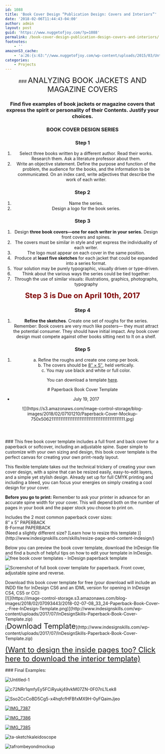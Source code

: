 ```yaml
---
id: 1088
title: 'Book Cover Design “Publication Design: Covers and Interiors”'
date: '2018-02-06T11:44:43-04:00'
author: admin
layout: post
guid: 'https://www.nuggetofjoy.com/?p=1088'
permalink: /book-cover-design-publication-design-covers-and-interiors/
footnotes:
    - ''
amazonS3_cache:
    - 'a:26:{s:63:"//www.nuggetofjoy.com/wp-content/uploads/2015/03/Untitled-1.jpg";a:2:{s:2:"id";i:1696;s:11:"source_type";s:13:"media-library";}s:84:"//image-control-storage.s3.amazonaws.com/blog-images/2015/03/27193340/Untitled-1.jpg";a:2:{s:2:"id";i:1696;s:11:"source_type";s:13:"media-library";}s:96:"//www.nuggetofjoy.com/wp-content/uploads/2015/03/c72NRr1qmfyEy5FCiRyukj49vkM07ZN-0F07nL1Lek8.jpg";a:2:{s:2:"id";i:1697;s:11:"source_type";s:13:"media-library";}s:117:"//image-control-storage.s3.amazonaws.com/blog-images/2015/03/27193338/c72NRr1qmfyEy5FCiRyukj49vkM07ZN-0F07nL1Lek8.jpg";a:2:{s:2:"id";i:1697;s:11:"source_type";s:13:"media-library";}s:96:"//www.nuggetofjoy.com/wp-content/uploads/2015/03/Sso2CcCoBD5Cg5-x4hqfcfHFBfxMX9H-0yFQaimJjeo.jpg";a:2:{s:2:"id";i:1698;s:11:"source_type";s:13:"media-library";}s:117:"//image-control-storage.s3.amazonaws.com/blog-images/2015/03/27193335/Sso2CcCoBD5Cg5-x4hqfcfHFBfxMX9H-0yFQaimJjeo.jpg";a:2:{s:2:"id";i:1698;s:11:"source_type";s:13:"media-library";}s:76:"//www.nuggetofjoy.com/wp-content/uploads/2015/10/IMG_7387-e1444258744643.jpg";a:2:{s:2:"id";i:1728;s:11:"source_type";s:13:"media-library";}s:85:"//www.nuggetofjoy.com/wp-content/uploads/2015/10/IMG_7387-e1444258744643-768x1024.jpg";a:2:{s:2:"id";i:1728;s:11:"source_type";s:13:"media-library";}s:97:"//image-control-storage.s3.amazonaws.com/blog-images/2015/10/27193042/IMG_7387-e1444258744643.jpg";a:2:{s:2:"id";i:1728;s:11:"source_type";s:13:"media-library";}s:106:"//image-control-storage.s3.amazonaws.com/blog-images/2015/10/27193042/IMG_7387-e1444258744643-768x1024.jpg";a:2:{s:2:"id";i:1728;s:11:"source_type";s:13:"media-library";}s:76:"//www.nuggetofjoy.com/wp-content/uploads/2015/10/IMG_7386-e1444258770700.jpg";a:2:{s:2:"id";i:1727;s:11:"source_type";s:13:"media-library";}s:85:"//www.nuggetofjoy.com/wp-content/uploads/2015/10/IMG_7386-e1444258770700-768x1024.jpg";a:2:{s:2:"id";i:1727;s:11:"source_type";s:13:"media-library";}s:97:"//image-control-storage.s3.amazonaws.com/blog-images/2015/10/27193153/IMG_7386-e1444258770700.jpg";a:2:{s:2:"id";i:1727;s:11:"source_type";s:13:"media-library";}s:106:"//image-control-storage.s3.amazonaws.com/blog-images/2015/10/27193153/IMG_7386-e1444258770700-768x1024.jpg";a:2:{s:2:"id";i:1727;s:11:"source_type";s:13:"media-library";}s:76:"//www.nuggetofjoy.com/wp-content/uploads/2015/10/IMG_7385-e1444258790371.jpg";a:2:{s:2:"id";i:1726;s:11:"source_type";s:13:"media-library";}s:85:"//www.nuggetofjoy.com/wp-content/uploads/2015/10/IMG_7385-e1444258790371-768x1024.jpg";a:2:{s:2:"id";i:1726;s:11:"source_type";s:13:"media-library";}s:97:"//image-control-storage.s3.amazonaws.com/blog-images/2015/10/27193302/IMG_7385-e1444258790371.jpg";a:2:{s:2:"id";i:1726;s:11:"source_type";s:13:"media-library";}s:106:"//image-control-storage.s3.amazonaws.com/blog-images/2015/10/27193302/IMG_7385-e1444258790371-768x1024.jpg";a:2:{s:2:"id";i:1726;s:11:"source_type";s:13:"media-library";}s:76:"//www.nuggetofjoy.com/wp-content/uploads/2016/10/TA-SketchKaleidoscope-1.jpg";a:2:{s:2:"id";i:4483;s:11:"source_type";s:13:"media-library";}s:97:"//image-control-storage.s3.amazonaws.com/blog-images/2016/10/27185110/TA-SketchKaleidoscope-1.jpg";a:2:{s:2:"id";i:4483;s:11:"source_type";s:13:"media-library";}s:73:"//www.nuggetofjoy.com/wp-content/uploads/2016/10/TAfrombeyondmockup-1.jpg";a:2:{s:2:"id";i:4484;s:11:"source_type";s:13:"media-library";}s:94:"//image-control-storage.s3.amazonaws.com/blog-images/2016/10/27185107/TAfrombeyondmockup-1.jpg";a:2:{s:2:"id";i:4484;s:11:"source_type";s:13:"media-library";}s:68:"//www.nuggetofjoy.com/wp-content/uploads/Paperback-Cover-Mockup1.jpg";a:2:{s:2:"id";s:5:"10807";s:11:"source_type";s:13:"media-library";}s:97:"//image-control-storage.s3.amazonaws.com/blog-images/2018/02/07100917/Paperback-Cover-Mockup1.jpg";a:2:{s:2:"id";s:5:"10807";s:11:"source_type";s:13:"media-library";}s:110:"//www.nuggetofjoy.com/wp-content/uploads/2018-02-07-08_33_24-Paperback-Book-Cover-_-Free-InDesign-Template.png";a:2:{s:2:"id";s:5:"10412";s:11:"source_type";s:13:"media-library";}s:139:"//image-control-storage.s3.amazonaws.com/blog-images/2018/02/07093443/2018-02-07-08_33_24-Paperback-Book-Cover-_-Free-InDesign-Template.png";a:2:{s:2:"id";s:5:"10412";s:11:"source_type";s:13:"media-library";}}'
categories:
    - Projects
---
```


<header class="post-image"><div class="fimg-wrapper fimg-cl"><div class="featured-image"><div class="fimg-inner"><div class="vm-wrapper">### <span style="font-size: 18pt;">ANALYZING BOOK JACKETS AND MAGAZINE COVERS</span>

### Find five examples of book jackets or magazine covers that express the spirit or personality of their Contents. Justify your choices.

### BOOK COVER DESIGN SERIES

### Step 1

1. Select three books written by a different author. Read their works. Research them. Ask a literature professor about them.
2. Write an objective statement. Define the purpose and function of the problem, the audience for the books, and the information to be communicated. On an index card, write adjectives that describe the work of each writer.

### Step 2

1. Name the series.
2. Design a logo for the book series.

### Step 3

1. Design **three book covers—one for each writer in your series.** Design front covers and spines.
2. The covers must be similar in style and yet express the individuality of each writer.
3. The logo must appear on each cover in the same position.
4. Produce at **least five sketches** for each jacket that could be expanded into a series format.
5. Your solution may be purely typographic, visually driven or type-driven.
6. Think about the various ways the series could be tied together:
7. Through the use of similar visuals: illustrations, graphics, photographs, typography

<span style="color: #800000; font-size: 18pt;">**Step 3 is Due on April 10th, 2017**</span>

### Step 4

1. **Refine the sketches**. Create one set of roughs for the series. Remember: Book covers are very much like posters— they must attract the potential consumer. They should have initial impact. Any book cover design must compete against other books sitting next to It on a shelf.

### Step 5

1. a. Refine the roughs and create one comp per book.  
    b. The covers should be [8″ × 5″](https://www.dropbox.com/s/5zxzf06ad2pbznn/book_cover_template.zip?dl=0), held vertically.  
    c. You may use black and white or full color.

You can download a template [here](https://www.dropbox.com/s/5zxzf06ad2pbznn/book_cover_template.zip?dl=0).

<div class="vm-middle"><div class="post-t-r"><div class="t-r"></div></div># Paperback Book Cover Template

- July 19, 2017

</div></div><div class="backstretch">![](https://s3.amazonaws.com/image-control-storage/blog-images/2018/02/07101210/Paperback-Cover-Mockup-750x5062111111111111111111111111111111111111111111.jpg)</div></div></div></div></header><section class="post-content">### This free book cover template includes a full front and back cover for a paperback or softcover, including an adjustable spine. Super simple to customize with your own sizing and design, this book cover template is the perfect canvas for creating your own print-ready layout.

This flexible template takes out the technical trickery of creating your own cover design, with a spine that can be resized easily, easy-to-edit layers, and a simple yet stylish design. Already set up for full CMYK printing and including a bleed, you can focus your energies on simply creating a cool design for your cover.

**Before you go to print:** Remember to ask your printer in advance for an accurate spine width for your cover. This will depend both on the number of pages in your book and the paper stock you choose to print on.

<div class="code-block code-block-3"></div>Includes the 2 most common paperback cover sizes:

<div>8″ x 5″  
PAPERBACK</div><div>B-Format  
PAPERBACK</div>(Need a slightly different size? [Learn how to resize this template )](http://www.indesignskills.com/skills/resize-page-and-content-indesign/)

Below you can preview the book cover template, download the InDesign file and find a bunch of helpful tips on how to edit your template in InDesign.![free book cover templates - InDesign paperback template](https://image-control-storage.s3.amazonaws.com/blog-images/2018/02/07100917/Paperback-Cover-Mockup1.jpg)

![Screenshot of full book cover template for paperback. Front cover, adjustable spine and reverse.](https://s3.amazonaws.com/image-control-storage/blog-images/2018/02/07101212/Paperback-Cover-Screenshot-1024x7732111111111111111111111111111111111111111111.jpg)

<div class="code-block code-block-2"></div>Download this book cover template for free (your download will include an INDD file for InDesign CS6 and an IDML version for opening in InDesign CS4, CS5 or CC):

<div class="su-spacer"></div><div>[![](https://image-control-storage.s3.amazonaws.com/blog-images/2018/02/07093443/2018-02-07-08_33_24-Paperback-Book-Cover-_-Free-InDesign-Template.png)](http://www.indesignskills.com/wp-content/uploads/2017/07/InDesignSkills-Paperback-Book-Cover-Template.zip)</div>[<span style="font-size: 18pt;">Download Template</span>](http://www.indesignskills.com/wp-content/uploads/2017/07/InDesignSkills-Paperback-Book-Cover-Template.zip)

<span style="font-size: 18pt;">[(Want to design the inside pages too? Click here to download the interior template)](http://www.indesignskills.com/templates/book/)</span>

</section>
### Final Examples:

![Untitled-1](https://image-control-storage.s3.amazonaws.com/blog-images/2015/03/27193340/Untitled-1.jpg)

![c72NRr1qmfyEy5FCiRyukj49vkM07ZN-0F07nL1Lek8](https://image-control-storage.s3.amazonaws.com/blog-images/2015/03/27193338/c72NRr1qmfyEy5FCiRyukj49vkM07ZN-0F07nL1Lek8.jpg)

![Sso2CcCoBD5Cg5-x4hqfcfHFBfxMX9H-0yFQaimJjeo](https://image-control-storage.s3.amazonaws.com/blog-images/2015/03/27193335/Sso2CcCoBD5Cg5-x4hqfcfHFBfxMX9H-0yFQaimJjeo.jpg)

[![IMG_7387](https://image-control-storage.s3.amazonaws.com/blog-images/2015/10/27193042/IMG_7387-e1444258744643-768x1024.jpg)](https://image-control-storage.s3.amazonaws.com/blog-images/2015/10/27193042/IMG_7387-e1444258744643.jpg)

[![IMG_7386](https://image-control-storage.s3.amazonaws.com/blog-images/2015/10/27193153/IMG_7386-e1444258770700-768x1024.jpg)](https://image-control-storage.s3.amazonaws.com/blog-images/2015/10/27193153/IMG_7386-e1444258770700.jpg)

[![IMG_7385](https://image-control-storage.s3.amazonaws.com/blog-images/2015/10/27193302/IMG_7385-e1444258790371-768x1024.jpg)](https://image-control-storage.s3.amazonaws.com/blog-images/2015/10/27193302/IMG_7385-e1444258790371.jpg)

![ta-sketchkaleidoscope](https://image-control-storage.s3.amazonaws.com/blog-images/2016/10/27185110/TA-SketchKaleidoscope-1.jpg)

![tafrombeyondmockup](https://image-control-storage.s3.amazonaws.com/blog-images/2016/10/27185107/TAfrombeyondmockup-1.jpg)